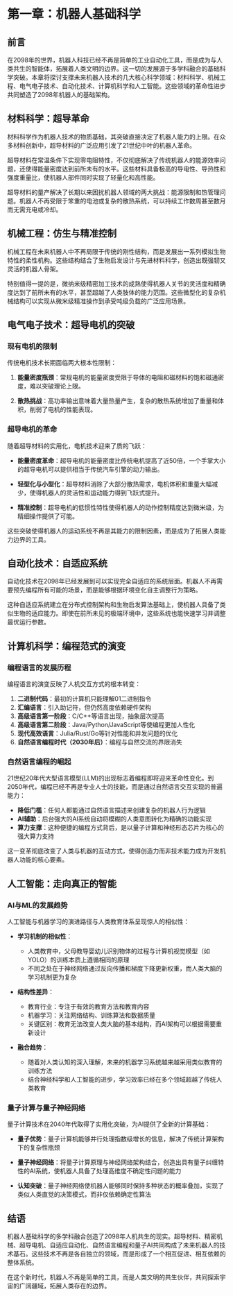 # 第一章：机器人基础科学

## 前言

在2098年的世界，机器人科技已经不再是简单的工业自动化工具，而是成为与人类共生的智能体，拓展着人类文明的边界。这一切的发展源于多学科融合的基础科学突破。本章将探讨支撑未来机器人技术的几大核心科学领域：材料科学、机械工程、电气电子技术、自动化技术、计算机科学和人工智能。这些领域的革命性进步共同塑造了2098年机器人的基础架构。

## 材料科学：超导革命

材料科学作为机器人技术的物质基础，其突破直接决定了机器人能力的上限。在众多材料创新中，超导材料的广泛应用引发了21世纪中叶的机器人革命。

超导材料在常温条件下实现零电阻特性，不仅彻底解决了传统机器人的能源效率问题，还使得能量密度达到前所未有的水平。这些材料具备极高的导电性、导热性和强度重量比，使机器人部件同时实现了轻量化和高性能。

超导材料的量产解决了长期以来困扰机器人领域的两大挑战：能源限制和热管理问题。机器人不再受限于笨重的电池或复杂的散热系统，可以持续工作数周甚至数月而无需充电或冷却。

## 机械工程：仿生与精准控制

机械工程在未来机器人中不再局限于传统的刚性结构，而是发展出一系列模拟生物特性的柔性机构。这些结构结合了生物启发设计与先进材料科学，创造出既强韧又灵活的机器人骨架。

特别值得一提的是，微纳米级精密加工技术的成熟使得机器人关节的灵活度和精确度达到了前所未有的水平，甚至超越了人类肢体的能力范围。这些微型化的复杂机械结构可以实现从微米级精准操作到承受吨级负载的广泛应用场景。

## 电气电子技术：超导电机的突破

### 现有电机的限制

传统电机技术长期面临两大根本性限制：

1. **能量密度瓶颈**：常规电机的能量密度受限于导体的电阻和磁材料的饱和磁通密度，难以突破理论上限。

2. **散热挑战**：高功率输出意味着大量热量产生，复杂的散热系统增加了重量和体积，削弱了电机的性能表现。

### 超导电机的革命

随着超导材料的实用化，电机技术迎来了质的飞跃：

- **能量密度革命**：超导电机的能量密度比传统电机提高了近50倍，一个手掌大小的超导电机可以提供相当于传统汽车引擎的动力输出。

- **轻型化与小型化**：超导材料消除了大部分散热需求，电机体积和重量大幅减少，使得机器人的灵活性和运动能力得到飞跃式提升。

- **精准控制**：超导电机的低惯性特性使得机器人的动作控制精度达到微米级，为精细操作提供了可能。

这些突破使得机器人的运动系统不再是其能力的限制因素，而是成为了拓展人类能力边界的工具。

## 自动化技术：自适应系统

自动化技术在2098年已经发展到可以实现完全自适应的系统层面。机器人不再需要预先编程所有可能的场景，而是能够根据环境变化自主调整行为策略。

这种自适应系统建立在分布式控制架构和生物启发算法基础上，使机器人具备了类似生物的适应能力。即使在前所未见的极端环境中，这些系统也能快速学习并调整最优运行参数。

## 计算机科学：编程范式的演变

### 编程语言的发展历程

编程语言的演变反映了人机交互方式的根本转变：

1. **二进制代码**：最初的计算机只能理解01二进制指令
2. **汇编语言**：引入助记符，但仍然高度依赖硬件架构
3. **高级语言第一阶段**：C/C++等语言出现，抽象层次提高
4. **高级语言第二阶段**：Java/Python/JavaScript等使编程更加人性化
5. **现代高效语言**：Julia/Rust/Go等针对性能和并发问题的优化
6. **自然语言编程时代（2030年后）**：编程与自然交流的界限消失

### 自然语言编程的崛起

21世纪20年代大型语言模型(LLM)的出现标志着编程即将迎来革命性变化。到2050年代，编程已经不再是专业人士的技能，而是通过自然语言交互实现的普遍能力：

- **降低门槛**：任何人都能通过自然语言描述来创建复杂的机器人行为逻辑
- **AI辅助**：后台强大的AI系统自动将模糊的人类意图转化为精确的功能实现
- **算力支撑**：这种便捷的编程方式背后，是以量子计算和神经形态芯片为核心的强大算力支持

这一变革彻底改变了人类与机器的互动方式，使得创造力而非技术能力成为开发机器人功能的核心要素。

## 人工智能：走向真正的智能

### AI与ML的发展趋势

人工智能与机器学习的演进路径与人类教育体系呈现惊人的相似性：

- **学习机制的相似性**：
  - 人类教育中，父母教导婴幼儿识别物体的过程与计算机视觉模型（如YOLO）的训练本质上遵循相同的原理
  - 不同之处在于神经网络通过反向传播和梯度下降更新权重，而人类大脑的学习机制更为复杂

- **结构性差异**：
  - 教育行业：专注于有效的教育方法和教育内容
  - 机器学习：关注网络结构、训练算法和数据质量
  - 关键区别：教育无法改变人类大脑的基本结构，而AI架构可以根据需要重新设计

- **融合趋势**：
  - 随着对人类认知的深入理解，未来的机器学习系统越来越采用类似教育的训练方法
  - 结合神经科学和人工智能的进步，学习效率已经在多个领域超越了传统人类教育

### 量子计算与量子神经网络

量子计算技术在2040年代取得了实用化突破，为AI提供了全新的计算基础：

- **量子优势**：量子计算机能够并行处理指数级增长的信息，解决了传统计算架构下的复杂性瓶颈
  
- **量子神经网络**：将量子计算原理与神经网络架构结合，创造出具有量子纠缠特性的AI系统，使机器人具备了处理高维度不确定性问题的能力

- **认知突破**：量子神经网络使机器人能够同时保持多种状态的概率叠加，实现了类似人类直觉的决策模式，而非仅依赖确定性算法

## 结语

机器人基础科学的多学科融合创造了2098年人机共生的现实。超导材料、精密机械、超导电机、自适应自动化、自然语言编程和量子AI共同构成了未来机器人的技术基石。这些技术不再是各自独立的领域，而是形成了一个相互促进、相互依赖的整体系统。

在这个新时代，机器人不再是简单的工具，而是人类文明的共生伙伴，共同探索宇宙的广阔疆域，拓展人类存在的边界。
